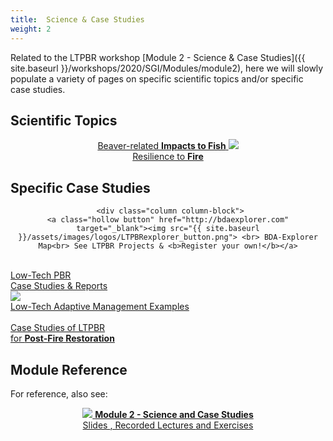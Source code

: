 ```yaml
---
title:  Science & Case Studies
weight: 2
---
```


Related to the LTPBR workshop [Module 2 - Science & Case Studies]({{ site.baseurl }}/workshops/2020/SGI/Modules/module2), here we will slowly populate a variety of pages on specific scientific topics and/or specific case studies.

## Scientific Topics

<div class="row small-up-2 medium-up-2 large-up-4" align="center">

<div class="column column-block">
<a class="hollow button" href="{{ site.baseurl }}/resources/Topics/02_Science/fish"> Beaver-related <b> Impacts to Fish</b>  <img src="{{ site.baseurl }}/assets/images/pics/SalmonJumping50.png"></a>
</div>

<div class="column column-block">
<a class="hollow button" href="{{ site.baseurl }}/resources/Topics/02_Science/fire"><i class="fa fa-fire" aria-hidden="true"></i> Resilience to <b>Fire</b>  </a>
</div>

</div>

## Specific Case Studies

<div class="row small-up-2 medium-up-2 large-up-4" align="center">

     <div class="column column-block">
    <a class="hollow button" href="http://bdaexplorer.com" target="_blank"><img src="{{ site.baseurl }}/assets/images/logos/LTPBRexplorer_button.png"> <br> BDA-Explorer Map<br> See LTPBR Projects & <b>Register your own!</b></a>
  </div>



<div class="column column-block">
	<a class="hollow button" href="{{ site.baseurl }}/resources/casestudies"><i class="fa fa-weixin" aria-hidden="true"></i> <br> Low-Tech PBR<br> Case Studies & Reports<br></a>
  </div>

  <div class="column column-block">
	<a class="hollow button" href="{{ site.baseurl }}/resources/adaptivemgt"><img src="{{ site.baseurl }}/assets/images/AM_Loop_40_Orange.png"> <br> Low-Tech Adaptive Management Examples<br></a>
  </div>

  <div class="column column-block">
	<a class="hollow button" href="{{ site.baseurl }}/resources/contractors"> <i class="fa fa-fire" aria-hidden="true"></i>  <br> Case Studies of LTPBR <br> for <b> Post-Fire Restoration</b> </a>
  </div>
  


</div>


## Module Reference

For reference, also see:
<div align="center">
<a class="hollow button" href="{{ site.baseurl }}/workshops/2020/SGI/Modules/module2"><img src="{{ site.baseurl }}/assets/images/diagrams/presentation.png"> <b>Module 2 - Science and Case Studies</b> <br> Slides  <i class="fa fa-file-pdf-o" aria-hidden="true"></i>, Recorded Lectures <i class="fa fa-youtube-play" aria-hidden="true"></i> and Exercises </a>
</div>
